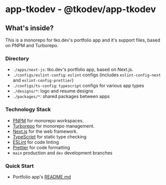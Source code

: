 # app-tkodev - @tkodev/app-tkodev

## What's inside?

This is a monorepo for tko.dev's portfolio app and it's support files, based on PNPM and Turborepo.

### Directory

- `./apps/next-js`: tko.dev's portfolio app, based on Next.js.
- `./configs/eslint-config`: `eslint` configs (includes `eslint-config-next` and `eslint-config-prettier`)
- `./configs/ts-config`: `typescript` configs for various app types
- `./designs/*`: logo and resume designs
- `./packages/*`: shared packages between apps

### Technology Stack

- [PNPM](https://pnpm.io/workspaces) for monorepo workspaces.
- [Turborepo](https://turbo.build/repo/docs) for monorepo management.
- [Next.js](https://nextjs.org/) for the web framework.
- [TypeScript](https://www.typescriptlang.org/) for static type checking
- [ESLint](https://eslint.org/) for code linting
- [Prettier](https://prettier.io) for code formatting
- `main` production and `dev` development branches

### Quick Start

- Portfolio app's [README.md](./apps/next-js/README.md)
